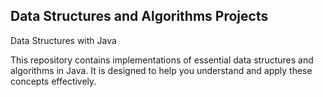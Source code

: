 ## Data Structures and Algorithms Projects

Data Structures with Java

This repository contains implementations of essential data structures and algorithms in Java. It is designed to help you understand and apply these concepts effectively.
